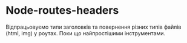 # Node-routes-headers
Відпрацьовуємо типи заголовків та повернення різних типів файлів (html, img) у роутах. Поки що найпростішими інструментами.

